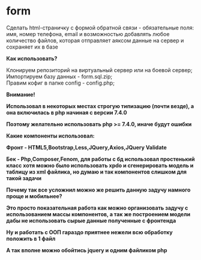 # form
 Сделать html-страничку с формой обратной связи - обязательные поля: имя, номер телефона, email и возможностью добавлять любое количество файлов, которая отправляет аяксом данные на сервер и сохраняет их в базе
 
<strong>Как использовать?</strong>

Клонируем репозиторий на виртуальный сервер или на боевой сервер;<br>
Импортируем базу данных - form.sql.zip;<br>
Правим кофиг в папке config - config.php;

<strong>Внимание!<strong>
<p>Использовал в некоторых местах строгую типизацию (почти везде), а она включилась в php начиная с версии 7.4.0</p>
<p>Поэтому желательно использовать php >= 7.4.0, иначе будут ошибки</p>
 
<strong>Какие компоненты использовал:</strong>
<p>Фронт - HTML5,Bootstrap,Less,JQuery,Axios,JQuery Validate</p>
<p>Бек - Php,Composer,Fenom, для работы с бд использовал простенький класс хотя можно было использовать xpdo и сгенерировать модель и таблицу из xml файлика, но думаю и так компонентов слишком для такой задачи</p> 

<strong>Почему так все усложнил можно же решить данную задучу намного проще и мобильнее?</strong>
<p>Это просто показательная работа как можно организовать задучу с использованием массы компонентов, а так же построением модели дабы не использовать сырые данные полученные с фронтенда</p>
<p>Ну и работать с ООП гараздо приятнее нежели всю обработку положить в 1 файл</p>
<p>А так вполне можно обойтись jquery и одним файликом php</p>
